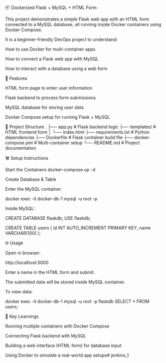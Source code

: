 📦 Dockerized Flask + MySQL + HTML Form

This project demonstrates a simple Flask web app with an HTML form connected to a MySQL database, all running inside Docker containers using Docker Compose.

It is a beginner-friendly DevOps project to understand:

How to use Docker for multi-container apps

How to connect a Flask web app with MySQL

How to interact with a database using a web form

🚀 Features

HTML form page to enter user information

Flask backend to process form submissions

MySQL database for storing user data

Docker Compose setup for running Flask + MySQL

📂 Project Structure
.
├── app.py                # Flask backend logic
├── templates/            # HTML frontend form
│   └── index.html
├── requirements.txt      # Python dependencies
├── Dockerfile            # Flask container build file
├── docker-compose.yml    # Multi-container setup
└── README.md             # Project documentation

🛠️ Setup Instructions

Start the Containers
docker-compose up -d

Create Database & Table

Enter the MySQL container:

docker exec -it docker-db-1 mysql -u root -p


Inside MySQL:

CREATE DATABASE flaskdb;
USE flaskdb;

CREATE TABLE users (
    id INT AUTO_INCREMENT PRIMARY KEY,
    name VARCHAR(100)
);

🌐 Usage

Open in browser:

http://localhost:5000


Enter a name in the HTML form and submit.

The submitted data will be stored inside MySQL container.

To view data:

docker exec -it docker-db-1 mysql -u root -p flaskdb
SELECT * FROM users;

📖 Key Learnings

Running multiple containers with Docker Compose

Connecting Flask backend with MySQL

Building a web interface (HTML form) for database input

Using Docker to simulate a real-world app setups#   j e n k i n s _ 1  
 